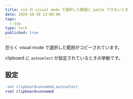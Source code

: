 ```yaml
---
title: vim の visual mode で選択した範囲に paste できないとき
date: 2020-10-30 13:00:00
tags:
  - Vim
type: tech
published: true
---
```


恐らく visual mode で選択した範囲がコピーされています。

clipboard に `autoselect` が設定されているときの挙動です。

## 設定

```diff
-set clipboard=unnamed,autoselect
+set clipboard=unnamed
```
